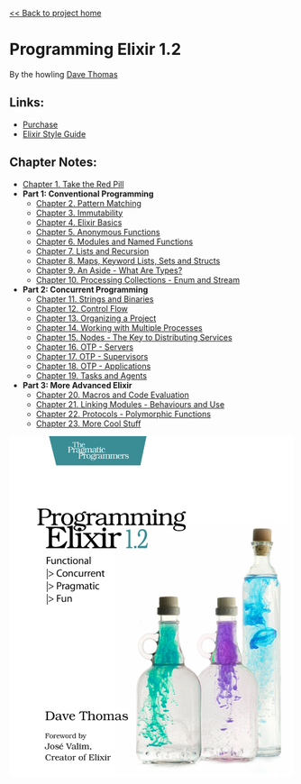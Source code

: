[&lt;&lt; Back to project home](../../README.md)

# Programming Elixir 1.2

By the howling [Dave Thomas](https://pragdave.me/)

## Links:

- [Purchase](https://pragprog.com/book/elixir12/programming-elixir-1-2)
- [Elixir Style Guide](https://github.com/niftyn8/elixir_style_guide)

## Chapter Notes:

- [Chapter 1. Take the Red Pill](ch01-take-the-red-pill.md)
- **Part 1: Conventional Programming**
  - [Chapter 2. Pattern Matching](ch02-pattern-matching.md)
  - [Chapter 3. Immutability](ch03-immutability.md)
  - [Chapter 4. Elixir Basics](ch04-elixir-basics.md)
  - [Chapter 5. Anonymous Functions](ch05-anonymous-functions.md)
  - [Chapter 6. Modules and Named Functions](ch06-modules-and-named-functions.md)
  - [Chapter 7. Lists and Recursion](ch07-lists-and-recursion.md)
  - [Chapter 8. Maps, Keyword Lists, Sets and Structs](ch08-maps-keyword-lists-sets-and-structs.md)
  - [Chapter 9. An Aside - What Are Types?](ch09-an-aside-what-are-types.md)
  - [Chapter 10. Processing Collections - Enum and Stream](ch10-processing-collections-enum-and-stream.md)
- **Part 2: Concurrent Programming**
  - [Chapter 11. Strings and Binaries](ch11-strings-and-binaries.md)
  - [Chapter 12. Control Flow](ch12-control-flow.md)
  - [Chapter 13. Organizing a Project](ch13-organizing-a-project.md)
  - [Chapter 14. Working with Multiple Processes](ch14-working-with-multiple-processes.md)
  - [Chapter 15. Nodes - The Key to Distributing Services](ch15-nodes-the-key-to-distributing-services.md)
  - [Chapter 16. OTP - Servers](ch16-otp-servers.md)
  - [Chapter 17. OTP - Supervisors](ch17-otp-supervisors.md)
  - [Chapter 18. OTP - Applications](ch18-otp-applications.md)
  - [Chapter 19. Tasks and Agents](ch19-tasks-and-agents.md)
- **Part 3: More Advanced Elixir**
  - [Chapter 20. Macros and Code Evaluation](ch20-macros-and-code-evaluation.md)
  - [Chapter 21. Linking Modules - Behaviours and Use](ch21-linking-modules-behaviours-and-use.md)
  - [Chapter 22. Protocols - Polymorphic Functions](ch22-protocols-polymorphic-functions.md)
  - [Chapter 23. More Cool Stuff](ch23-more-cool-stuff.md)

![book cover](cover.jpg)
